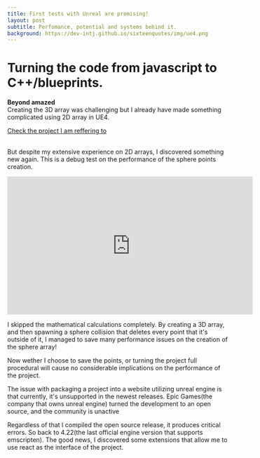 ```yaml
---
title: First tests with Unreal are promising!
layout: post
subtitle: Perfomance, potential and systems behind it.
background: https://dev-intj.github.io/sixteenquotes/img/ue4.png
---
```


# Turning the code from javascript to C++/blueprints.

<b>Beyond amazed</b>
<br>Creating the 3D array was challenging but I already have made something complicated using 2D array in UE4.<br>

<a class="btn btn-primary" href="https://www.youtube.com/embed/3nEt5O6Sbjo" role="button">Check the project I am reffering to</a><br>

<br>But despite my extensive experience on 2D arrays, I discovered something new again.
This is a debug test on the performance of the sphere points creation.

<iframe width="560" height="315" src="https://www.youtube.com/embed/Qusfgm8KKrA" frameborder="0" allow="accelerometer; autoplay; clipboard-write; encrypted-media; gyroscope; picture-in-picture" allowfullscreen></iframe>

I skipped the mathematical calculations completely.
By creating a 3D array, and then spawning a sphere collision that deletes every point that it's outside of it, I managed to save many performance issues on the creation of the sphere array!

Now wether I choose to save the points, or turning the project full procedural will cause no considerable implications on the performance of the project.

The issue with packaging a project into a website utilizing unreal engine is that currently, it's unsupported in the newest releases. Epic Games(the company that owns unreal engine) turned the development to an open source, and the community is unactive<br>

Regardless of that I compiled the open source release, it produces critical errors.
So back to 4.22(the last official engine version that supports emscripten). The good news, I discovered some extensions that allow me to use react as the interface of the project.
